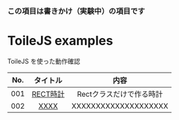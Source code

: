 ### この項目は書きかけ（実験中）の項目です

# ToileJS examples
ToileJS を使った動作確認

|No.|タイトル|内容|
|:--:|:--:|:--:|
|001|[RECT時計](https://takashinishimura.github.io/ToileJS/examples/html/001.html)|Rectクラスだけで作る時計|
|002|[XXXX](http://xxx)|XXXXXXXXXXXXXXXXXXXX|